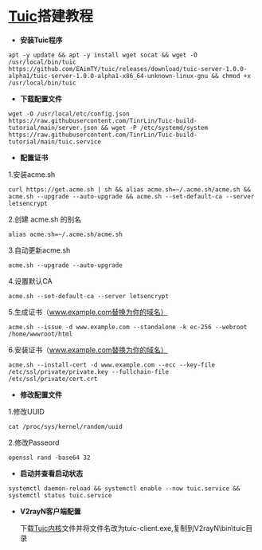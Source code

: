 # [Tuic](https://github.com/EAimTY/tuic)搭建教程
- **安装Tuic程序**
```
apt -y update && apt -y install wget socat && wget -O /usr/local/bin/tuic https://github.com/EAimTY/tuic/releases/download/tuic-server-1.0.0-alpha1/tuic-server-1.0.0-alpha1-x86_64-unknown-linux-gnu && chmod +x /usr/local/bin/tuic
```
- **下载配置文件**
```
wget -O /usr/local/etc/config.json https://raw.githubusercontent.com/TinrLin/Tuic-build-tutorial/main/server.json && wget -P /etc/systemd/system https://raw.githubusercontent.com/TinrLin/Tuic-build-tutorial/main/tuic.service
```
- **配置证书**

1.安装acme.sh

```
curl https://get.acme.sh | sh && alias acme.sh=~/.acme.sh/acme.sh && acme.sh --upgrade --auto-upgrade && acme.sh --set-default-ca --server letsencrypt
```
2.创建 acme.sh 的别名
```
alias acme.sh=~/.acme.sh/acme.sh
```
3.自动更新acme.sh
```
acme.sh --upgrade --auto-upgrade
```
4.设置默认CA
```
acme.sh --set-default-ca --server letsencrypt
```
5.生成证书（www.example.com替换为你的域名）
```
acme.sh --issue -d www.example.com --standalone -k ec-256 --webroot /home/wwwroot/html
```
6.安装证书（www.example.com替换为你的域名）
```
acme.sh --install-cert -d www.example.com --ecc --key-file /etc/ssl/private/private.key --fullchain-file /etc/ssl/private/cert.crt
```
- **修改配置文件**

1.修改UUID
```
cat /proc/sys/kernel/random/uuid
```
2.修改Passeord
```
openssl rand -base64 32
```
- **启动并查看启动状态**

```
systemctl daemon-reload && systemctl enable --now tuic.service && systemctl status tuic.service
```
- **V2rayN客户端配置**

  下载[Tuic内核](https://github.com/EAimTY/tuic/releases/download/tuic-client-1.0.0-alpha1/tuic-client-1.0.0-alpha1-x86_64-pc-windows-gnu.exe)文件并将文件名改为tuic-client.exe,复制到V2rayN\bin\tuic目录
  


